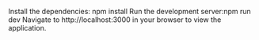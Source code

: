 Install the dependencies: npm install
Run the development server:npm run dev
Navigate to http://localhost:3000 in your browser to view the application.